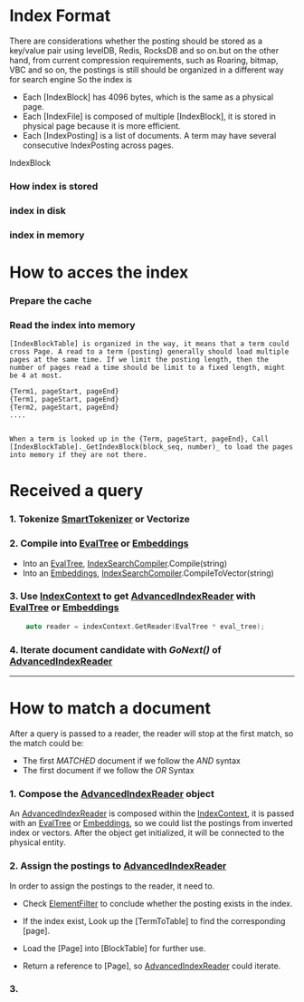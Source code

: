 # Index Format

There are considerations whether the posting should be stored as a key/value pair using levelDB, Redis, RocksDB and so on.but on the other hand, from current compression requirements, such as Roaring, bitmap, VBC and so on, the postings is still should be organized in a different way for search engine So the index is

* Each [IndexBlock] has 4096 bytes, which is the same as a physical page. 
* Each [IndexFile] is composed of multiple [IndexBlock], it is stored in physical page because it is more efficient. 
* Each [IndexPosting] is a list of documents. A term may have several consecutive IndexPosting across pages.  

IndexBlock
### How index is stored 
### index in disk
### index in memory

# How to acces the index
### Prepare the cache

### Read the index into memory

    [IndexBlockTable] is organized in the way, it means that a term could cross Page. A read to a term (posting) generally should load multiple pages at the same time. If we limit the posting length, then the number of pages read a time should be limit to a fixed length, might be 4 at most. 
    
    {Term1, pageStart, pageEnd}
    {Term1, pageStart, pageEnd}
    {Term2, pageStart, pageEnd}
    ....

    
    When a term is looked up in the {Term, pageStart, pageEnd}, Call [IndexBlockTable]._GetIndexBlock(block_seq, number)_ to load the pages into memory if they are not there.


# Received a query
### 1. Tokenize [SmartTokenizer] or Vectorize 
### 2. Compile into [EvalTree] or [Embeddings]
* Into an [EvalTree], [IndexSearchCompiler].Compile(string)
* Into an [Embeddings], [IndexSearchCompiler].CompileToVector(string)
### 3. Use [IndexContext] to get [AdvancedIndexReader] with [EvalTree] or [Embeddings]
```c 
    auto reader = indexContext.GetReader(EvalTree * eval_tree);
```
### 4. Iterate document candidate with _GoNext()_ of [AdvancedIndexReader]  
---

# How to match a document

After a query is passed to a reader, the reader will stop at the first match, so the match could be:
* The first _MATCHED_ document if we follow the _AND_ syntax
* The first document if we follow the _OR_ Syntax  
### 1. Compose the [AdvancedIndexReader] object
An [AdvancedIndexReader] is composed within the [IndexContext], it is passed with an [EvalTree] or [Embeddings], so we could list the postings from inverted index or vectors. After the object get initialized, it will be connected to the physical entity. 

### 2. Assign the postings to  [AdvancedIndexReader]
In order to assign the postings to the reader, it need to. 
* Check [ElementFilter] to conclude whether the posting exists in the index. 
* If the index exist, Look up the [TermToTable] to find the corresponding [page].



* Load the [Page] into [BlockTable] for further use. 
* Return a reference to [Page], so [AdvancedIndexReader] could iterate.   


### 3. 

[SmartTokenizer]: Tokenizer/SmartTokenizer.cpp
[IndexSearchCompiler]: Compiler/IndexSearchCompiler.h
[EvalTree]:Compiler/EvalExpression.h
[Embeddings]:Compiler/EvalExpression.h
[IndexSearchExecutor]: Executor/IndexSearchExecutor.h
[AdvancedIndexReader]: IndexAccess/AdvancedIndexReader.h
[ElementFilter]: IndexAccess/ElementFilter.h
[IndexContext]: IndexAccess/IndexContext.h
[IndexBlockTable]:IndexAccess/BlockTable.h


